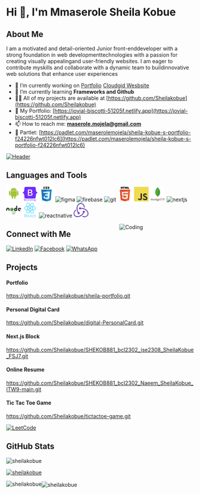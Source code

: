 # Hi 👋, I'm Mmaserole Sheila Kobue

## About Me

I am a motivated and detail-oriented Junior front-enddeveloper with a strong foundation in web developmenttechnologies with a passion for creating visually appealingand user-friendly websites. I am eager to contribute myskills and collaborate with a dynamic team to buildinnovative web solutions that enhance user experiences

- 🔭 I’m currently working on [Portfolio](https://jovial-biscotti-51205f.netlify.app/)
                              [Cloudgid Wesbsite]( https://cloudgrid-website.netlify.app/)
- 🌱 I’m currently learning **Frameworks and Github**
- 👨‍💻 All of my projects are available at [https://github.com/Sheilakobue](https://github.com/Sheilakobue)
- 📝 My Portfolio: [https://jovial-biscotti-51205f.netlify.app](https://jovial-biscotti-51205f.netlify.app)
- 📫 How to reach me: **maserole.mojela@gmail.com**
- 📄 Partlet: [https://padlet.com/maserolemojela/sheila-kobue-s-portfolio-f24226nfwt012lc6](https://padlet.com/maserolemojela/sheila-kobue-s-portfolio-f24226nfwt012lc6)

[![Header](https://camo.githubusercontent.com/48ec00ed4c84e771db4a1db90b56352923a8d644452a32b434d68e97006c9337/68747470733a2f2f63686b736b696c6c732e636f6d2f77702d636f6e74656e742f75706c6f6164732f323032302f30342f504e432d416e696d617465642d42616e6e6572732e676966)](https://github.com/Sheilakobue)

## Languages and Tools

<p align="left"> 
  <img src="https://raw.githubusercontent.com/devicons/devicon/master/icons/android/android-original-wordmark.svg" alt="android" width="40" height="40"/>
  <img src="https://raw.githubusercontent.com/devicons/devicon/master/icons/bootstrap/bootstrap-plain-wordmark.svg" alt="bootstrap" width="40" height="40"/>
  <img src="https://raw.githubusercontent.com/devicons/devicon/master/icons/css3/css3-original-wordmark.svg" alt="css3" width="40" height="40"/>
  <img src="https://www.vectorlogo.zone/logos/figma/figma-icon.svg" alt="figma" width="40" height="40"/>
  <img src="https://www.vectorlogo.zone/logos/firebase/firebase-icon.svg" alt="firebase" width="40" height="40"/>
  <img src="https://www.vectorlogo.zone/logos/git-scm/git-scm-icon.svg" alt="git" width="40" height="40"/>
  <img src="https://raw.githubusercontent.com/devicons/devicon/master/icons/html5/html5-original-wordmark.svg" alt="html5" width="40" height="40"/>
  <img src="https://raw.githubusercontent.com/devicons/devicon/master/icons/javascript/javascript-original.svg" alt="javascript" width="40" height="40"/>
  <img src="https://raw.githubusercontent.com/devicons/devicon/master/icons/mongodb/mongodb-original-wordmark.svg" alt="mongodb" width="40" height="40"/>
  <img src="https://cdn.worldvectorlogo.com/logos/nextjs-2.svg" alt="nextjs" width="40" height="40"/>
  <img src="https://raw.githubusercontent.com/devicons/devicon/master/icons/nodejs/nodejs-original-wordmark.svg" alt="nodejs" width="40" height="40"/>
  <img src="https://raw.githubusercontent.com/devicons/devicon/master/icons/react/react-original-wordmark.svg" alt="react" width="40" height="40"/>
  <img src="https://reactnative.dev/img/header_logo.svg" alt="reactnative" width="40" height="40"/>
  <img src="https://raw.githubusercontent.com/devicons/devicon/master/icons/redux/redux-original.svg" alt="redux" width="40" height="40"/>
</p>

<img align="right" alt="Coding" width="200" src="https://cdna.artstation.com/p/assets/images/images/042/631/286/original/bryan-rodriguez-belchibia-1-rightspeed.gif?1635037562">

## Connect with Me
[![LinkedIn](https://img.shields.io/badge/LinkedIn-0077B5?style=for-the-badge&logo=linkedin&logoColor=white)](https://linkedin.com/in/sheila-kobue-82161973)
[![Facebook](https://img.shields.io/badge/Facebook-1877F2?style=for-the-badge&logo=facebook&logoColor=white)](https://fb.com/maserole.mojela)
[![WhatsApp](https://img.shields.io/badge/WhatsApp-25D366?style=for-the-badge&logo=whatsapp&logoColor=white)](https://wa.me/27781536912)

## Projects

#### Portfolio

<a href="https://github.com/Sheilakobue/sheila-portfolio.git">https://github.com/Sheilakobue/sheila-portfolio.git</a>

#### Personal Digital Card

<a href="https://github.com/Sheilakobue/digital-PersonalCard.git">https://github.com/Sheilakobue/digital-PersonalCard.git</a>

#### Next.js Block

<a href="https://github.com/Sheilakobue/SHEKOB881_bcl2302_jse2308_SheilaKobue_FSJ7.git">https://github.com/Sheilakobue/SHEKOB881_bcl2302_jse2308_SheilaKobue_FSJ7.git</a>

#### Online Resume

<a href="https://github.com/Sheilakobue/SHEKOB881_bcl2302_Naeem_SheilaKobue_ITW9-main.git">https://github.com/Sheilakobue/SHEKOB881_bcl2302_Naeem_SheilaKobue_ITW9-main.git</a>

#### Tic Tac Toe Game

<a href="https://github.com/Sheilakobue/tictactoe-game.git">https://github.com/Sheilakobue/tictactoe-game.git</a>

[![LeetCode](https://img.shields.io/badge/LeetCode-FFA116?style=for-the-badge&logo=leetcode&logoColor=black)](https://leetcode.com/problemset/all/)

## GitHub Stats

<p align="left"> <img src="https://komarev.com/ghpvc/?username=sheilakobue&label=Profile%20views&color=0e75b6&style=flat" alt="sheilakobue" /> </p>
<p align="left"> <a href="https://github.com/ryo-ma/github-profile-trophy"><img src="https://github-profile-trophy.vercel.app/?username=sheilakobue" alt="sheilakobue" /></a> </p>

<img align="left" src="https://github-readme-stats.vercel.app/api/top-langs?username=sheilakobue&show_icons=true&locale=en&layout=compact" alt="sheilakobue" />
<img align="center" src="https://github-readme-stats.vercel.app/api?username=sheilakobue&show_icons=true&locale=en" alt="sheilakobue" />

